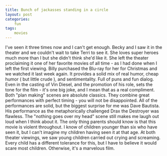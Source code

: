 ```yaml
---
title: Bunch of jackasses standing in a circle
layout: post
categories:
    fun
tags:
    movies
---
```

I've seen it three times now and I can't get enough. Becky and I saw it in the theater and we couldn't wait to take Terri to see it. She loves super heroes much more than I but she didn't think she'd like it. She left the theater proclaiming it one of her favorite movies of all time - as I had done when I left the first viewing. Billy purchased the Blu-ray for her for Christmas and we watched it last week again.
It provides a solid mix of real humor, cheap humor ( but little crude ), and sentimentality. Full of puns and fun dialog. Even in the casting of Vin Diesel, and the promotion of his role, sets the tone for the film - it's one big joke, and I mean that as a real compliment.
Both "plan making" scenes are absolute classics. They combine great performances with perfect timing - you will not be disappointed.
All of the performances are solid, but the biggest surprise for me was Dave Bautista. His performance as the metaphorically challenged Drax the Destroyer was flawless. The "nothing goes over my head" scene still makes me laugh out loud when I think about it.
The only thing parents should know is that this movie is violent throughout. I know of children younger than six who have seen it, but I can't imagine my children having seen it at that age. At both theater viewings, we saw young children carried out crying and screaming. Every child has a different tolerance for this, but I have to believe it would scare most children.
Otherwise, it's a marvelous film.
